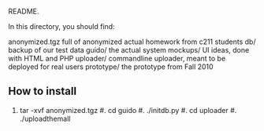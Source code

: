 README.

In this directory, you should find:

anonymized.tgz	full of anonymized actual homework from c211 students
db/		backup of our test data
guido/		the actual system
mockups/	UI ideas, done with HTML and PHP
uploader/	commandline uploader, meant to be deployed for real users
prototype/	the prototype from Fall 2010

How to install
---------------------
1.  tar -xvf anonymized.tgz
#.  cd guido
#.  ./initdb.py
#.  cd uploader
#.  ./uploadthemall

